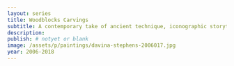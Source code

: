 ```yaml
---
layout: series
title: Woodblocks Carvings
subtitle: A contemporary take of ancient technique, iconographic storytelling.
description:
publish: # notyet or blank
image: /assets/p/paintings/davina-stephens-2006017.jpg
year: 2006-2018
---
```


